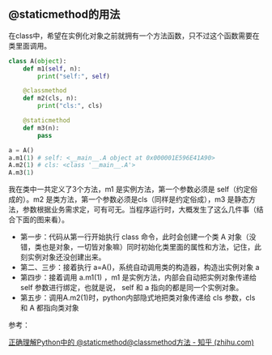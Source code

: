 ## @staticmethod的用法

在class中，希望在实例化对象之前就拥有一个方法函数，只不过这个函数需要在类里面调用。

```python
class A(object):
    def m1(self, n):
        print("self:", self)

    @classmethod
    def m2(cls, n):
        print("cls:", cls)

    @staticmethod
    def m3(n):
        pass

a = A()
a.m1(1) # self: <__main__.A object at 0x000001E596E41A90>
A.m2(1) # cls: <class '__main__.A'>
A.m3(1)
```

我在类中一共定义了3个方法，m1 是实例方法，第一个参数必须是 self（约定俗成的）。m2 是类方法，第一个参数必须是cls（同样是约定俗成），m3 是静态方法，参数根据业务需求定，可有可无。当程序运行时，大概发生了这么几件事（结合下面的图来看）。

- 第一步：代码从第一行开始执行 class 命令，此时会创建一个类 A 对象（没错，类也是对象，一切皆对象嘛）同时初始化类里面的属性和方法，记住，此刻实例对象还没创建出来。
- 第二、三步：接着执行 a=A()，系统自动调用类的构造器，构造出实例对象 a
- 第四步：接着调用 a.m1(1) ，m1 是实例方法，内部会自动把实例对象传递给 self 参数进行绑定，也就是说， self 和 a 指向的都是同一个实例对象。
- 第五步：调用A.m2(1)时，python内部隐式地把类对象传递给 cls 参数，cls 和 A 都指向类对象



参考：

[正确理解Python中的 @staticmethod@classmethod方法 - 知乎 (zhihu.com)](https://zhuanlan.zhihu.com/p/28010894)